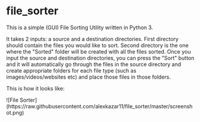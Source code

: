 # file_sorter
<p>This is a simple (GUI) File Sorting Utility written in Python 3.</p>
<p>It takes 2 inputs: a source and a destination directories. 
   First directory should contain the files you would like to sort. 
   Second directory is the one where the "Sorted" folder will be created with all the files sorted.
   Once you input the source and destination directories, you can press the "Sort" button and it will automatically go through the files in the source directory and create appropriate folders for each file type (such as images/videos/websites etc) and place those files in those folders.</p>
<p> This is how it looks like: </p>
![File Sorter](https://raw.githubusercontent.com/alexkazar11/file_sorter/master/screenshot.png)
